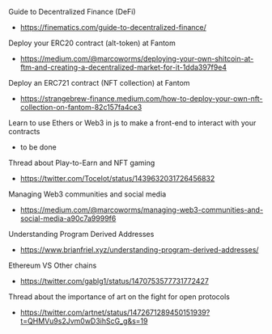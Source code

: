 Guide to Decentralized Finance (DeFi)  
* https://finematics.com/guide-to-decentralized-finance/

Deploy your ERC20 contract (alt-token) at Fantom  
* https://medium.com/@marcoworms/deploying-your-own-shitcoin-at-ftm-and-creating-a-decentralized-market-for-it-1dda397f9e4

Deploy an ERC721 contract (NFT collection) at Fantom  
* https://strangebrew-finance.medium.com/how-to-deploy-your-own-nft-collection-on-fantom-82c157fa4ce3

Learn to use Ethers or Web3 in js to make a front-end to interact with your contracts  
* to be done

Thread about Play-to-Earn and NFT gaming  
* https://twitter.com/Tocelot/status/1439632031726456832

Managing Web3 communities and social media  
* https://medium.com/@marcoworms/managing-web3-communities-and-social-media-a90c7a9999f6

Understanding Program Derived Addresses  
* https://www.brianfriel.xyz/understanding-program-derived-addresses/

Ethereum VS Other chains  
* https://twitter.com/gablg1/status/1470753577731772427

Thread about the importance of art on the fight for open protocols
* https://twitter.com/artnet/status/1472671289450151939?t=QHMVu9s2Jvm0wD3ihScG_g&s=19
